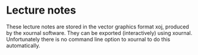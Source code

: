 # Lecture notes

These lecture notes are stored in the vector graphics format xoj, produced by the xournal software. They can be exported (interactively) using xournal. Unfortunately there is no command line option to xournal to do this automatically.
